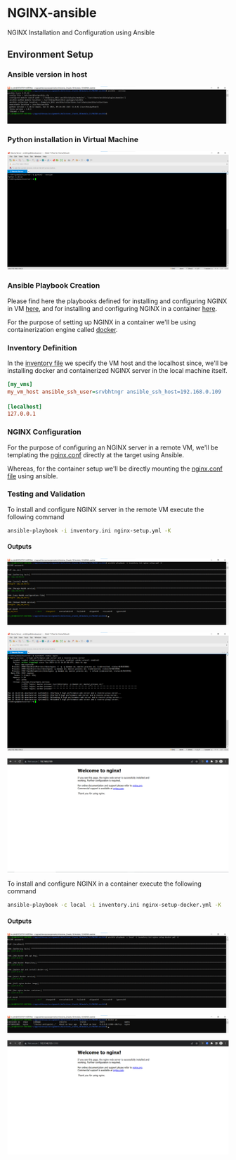 # NGINX-ansible
NGINX Installation and Configuration using Ansible

## Environment Setup

### Ansible version in host
![Ansible Version](docs/assets/images/assignment_ansible_version.png)

### Python installation in Virtual Machine
![Python Version in VM](docs/assets/images/assignment_vm_python_version.png)

### Ansible Playbook Creation
Please find here the playbooks defined for installing and configuring NGINX in VM [here](nginx-setup.yml), and for installing and configuring NGINX in a container [here](nginx-setup-docker.yml).

For the purpose of setting up NGINX in a container we'll be using containerization engine called [docker](https://docs.docker.com/).

### Inventory Definition
In the [inventory file](inventory.ini) we specify the VM host and the localhost since, we'll be installing docker and containerized NGINX server in the local machine itself.
```ini
[my_vms]
my_vm_host ansible_ssh_user=srvbhtngr ansible_ssh_host=192.168.0.109

[localhost]
127.0.0.1
```

### NGINX Configuration
For the purpose of configuring an NGINX server in a remote VM, we'll be templating the [nginx.conf](nginx-config/nginx.conf.j2) directly at the target using Ansible.

Whereas, for the container setup we'll be directly mounting the [nginx.conf file](nginx-config/nginx.conf) using ansible.

### Testing and Validation
To install and configure NGINX server in the remote VM execute the following command
```bash
ansible-playbook -i inventory.ini nginx-setup.yml -K
```
#### Outputs
![Playbook Run](docs/assets/images/assignment_nginx_vm_playbook_run.png)

![NGINX Service](docs/assets/images/assignment_nginx_service_vm.png)

![Browser output](docs/assets/images/assignment_nginx_vm_browser.png)

To install and configure NGINX in a container execute the following command
```bash
ansible-playbook -c local -i inventory.ini nginx-setup-docker.yml -K
```
#### Outputs
![Playbook Run](docs/assets/images/assignment_nginx_container_playbook_run.png)

![docker ps](docs/assets/images/assignment_nginx_docker.png)

![Browser output](docs/assets/images/assignment_nginx_docker_browser.png)
